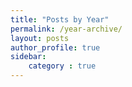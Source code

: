 ```yaml
---
title: "Posts by Year"
permalink: /year-archive/
layout: posts
author_profile: true
sidebar:
    category : true
---
```

